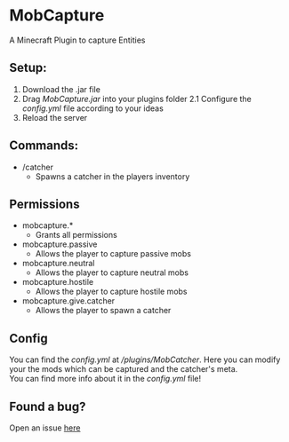 # MobCapture
A Minecraft Plugin to capture Entities

## Setup:
1. Download the .jar file
2. Drag *MobCapture.jar* into your plugins folder
2.1 Configure the *config.yml* file according to your ideas
3. Reload the server  

## Commands:
* /catcher  
    * Spawns a catcher in the players inventory
## Permissions
* mobcapture.*
    * Grants all permissions
* mobcapture.passive
    * Allows the player to capture passive mobs
* mobcapture.neutral
    * Allows the player to capture neutral mobs
* mobcapture.hostile 
    * Allows the player to capture hostile mobs
* mobcapture.give.catcher
    * Allows the player to spawn a catcher  
    
## Config  
You can find the *config.yml* at */plugins/MobCatcher*. Here you can modify your the mods which can be captured and the catcher's meta.  
You can find more info about it in the *config.yml* file!


## Found a bug?

Open an issue [here](https://github.com/Flotares/MobCapture/issues)
